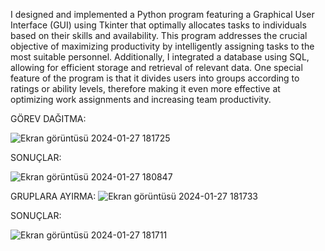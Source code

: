  I designed and implemented a Python program featuring a Graphical User Interface (GUI) using Tkinter that optimally allocates tasks to individuals based on their skills and availability. This program addresses the crucial objective of maximizing productivity by intelligently assigning tasks to the most suitable personnel. Additionally, I integrated a database using SQL, allowing for efficient storage and retrieval of relevant data. One special feature of the program is that it divides users into groups according to ratings or ability levels, therefore making it even more effective at optimizing work assignments and increasing team productivity.

GÖREV DAĞITMA:

![Ekran görüntüsü 2024-01-27 181725](https://github.com/Momec96/project-manegement-program-last-version/assets/111732669/c2e04999-3194-4db2-a6b7-cd0810431f4d)

SONUÇLAR:

![Ekran görüntüsü 2024-01-27 180847](https://github.com/Momec96/project-manegement-program-last-version/assets/111732669/68673c14-fc37-4481-b47e-0dba7eb9d102)


GRUPLARA AYIRMA:
![Ekran görüntüsü 2024-01-27 181733](https://github.com/Momec96/project-manegement-program-last-version/assets/111732669/5eb9b0ff-8094-4b0a-9582-3db43222a932)

SONUÇLAR:

![Ekran görüntüsü 2024-01-27 181711](https://github.com/Momec96/project-manegement-program-last-version/assets/111732669/55c6a500-fbac-4853-b15a-a7debc98c18c)

